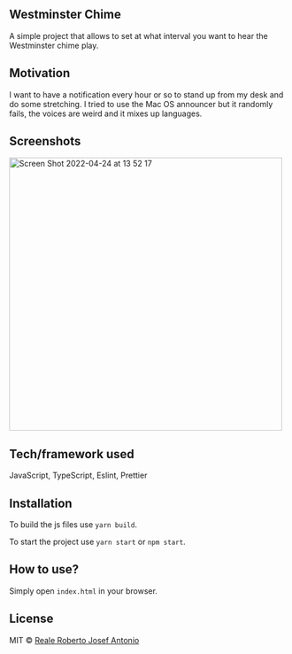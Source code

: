 ## Westminster Chime

A simple project that allows to set at what interval you want to hear the Westminster chime play.

## Motivation

I want to have a notification every hour or so to stand up from my desk and do some stretching. I tried to use the Mac OS announcer but it randomly fails, the voices are weird and it mixes up languages.

## Screenshots

<img width="493" alt="Screen Shot 2022-04-24 at 13 52 17" src="https://user-images.githubusercontent.com/45290018/164957220-2ea5139e-1ad0-4429-b432-0391c617ebc2.png">

## Tech/framework used

JavaScript, TypeScript, Eslint, Prettier

## Installation

To build the js files use `yarn build`.

To start the project use `yarn start` or `npm start`.

## How to use?

Simply open `index.html` in your browser.

## License

MIT © [Reale Roberto Josef Antonio]()

